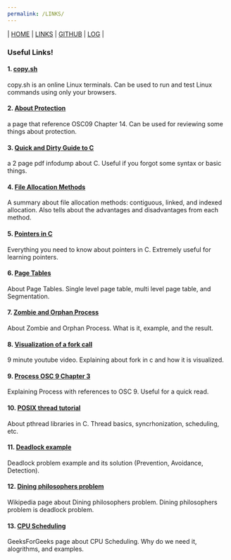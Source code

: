 ```yaml
---
permalink: /LINKS/
---
```


| [HOME](https://joshste.github.io/os212/) | [LINKS](https://joshste.github.io/os212/LINKS/) | [GITHUB](https://github.com/joshste/os212) | [LOG](https://joshste.github.io/os212/TXT/mylog.txt) |

### Useful Links!

#### 1. [copy.sh](https://copy.sh/v86/?profile=linux26)
copy.sh is an online Linux terminals. Can be used to run and test Linux commands using only your browsers. 

#### 2. [About Protection](https://www.cs.uic.edu/~jbell/CourseNotes/OperatingSystems/14_Protection.html)
a page that reference OSC09 Chapter 14. Can be used for reviewing some things about protection.

#### 3. [Quick and Dirty Guide to C](https://courses.cs.washington.edu/courses/cse351/14sp/sections/1/Cheatsheet-c.pdf)
a 2 page pdf infodump about C. Useful if you forgot some syntax or basic things.

#### 4. [File Allocation Methods](https://www.geeksforgeeks.org/file-allocation-methods/)
A summary about file allocation methods: contiguous, linked, and indexed allocation. Also tells about the advantages and disadvantages from each method.

#### 5. [Pointers in C](https://boredzo.org/pointers/)
Everything you need to know about pointers in C. Extremely useful for learning pointers.

#### 6. [Page Tables](https://www.cs.cornell.edu/courses/cs4410/2015su/lectures/lec14-pagetables.html)
About Page Tables. Single level page table, multi level page table, and Segmentation.

#### 7. [Zombie and Orphan Process](https://shivammitra.com/operating%20system/zombie-and-orphan-process-in-opearting-system/#)
About Zombie and Orphan Process. What is it, example, and the result.

#### 8. [Visualization of a fork call](https://www.youtube.com/watch?v=QD9YKSg3wCc)
9 minute youtube video. Explaining about fork in c and how it is visualized.

#### 9. [Process OSC 9 Chapter 3](https://www.cs.uic.edu/~jbell/CourseNotes/OperatingSystems/3_Processes.html)
Explaining Process with references to OSC 9. Useful for a quick read.

#### 10. [POSIX thread tutorial](https://www.cs.cmu.edu/afs/cs/academic/class/15492-f07/www/pthreads.html)
About pthread libraries in C. Thread basics, syncrhonization, scheduling, etc.

#### 11. [Deadlock example](http://www.csit.udc.edu/~byu/COSC4740-01/Lecture7.pdf)
Deadlock problem example and its solution (Prevention, Avoidance, Detection).

#### 12. [Dining philosophers problem](https://www.wikiwand.com/en/Dining_philosophers_problem)
Wikipedia page about Dining philosophers problem. Dining philosophers problem is deadlock problem.

#### 13. [CPU Scheduling](https://www.geeksforgeeks.org/cpu-scheduling-in-operating-systems/)
GeeksForGeeks page about CPU Scheduling. Why do we need it, alogrithms, and examples.
